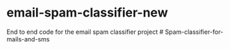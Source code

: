 # email-spam-classifier-new
End to end code for the email spam classifier project
#   S p a m - c l a s s i f i e r - f o r - m a i l s - a n d - s m s  
 
